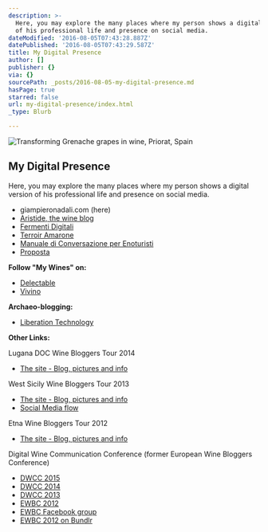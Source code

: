 ```yaml
---
description: >-
  Here, you may explore the many places where my person shows a digital version
  of his professional life and presence on social media.
dateModified: '2016-08-05T07:43:28.887Z'
datePublished: '2016-08-05T07:43:29.587Z'
title: My Digital Presence
author: []
publisher: {}
via: {}
sourcePath: _posts/2016-08-05-my-digital-presence.md
hasPage: true
starred: false
url: my-digital-presence/index.html
_type: Blurb

---
```

![Transforming Grenache grapes in wine, Priorat, Spain](https://the-grid-user-content.s3-us-west-2.amazonaws.com/2a1e9f5a-99b1-4738-9cd4-41f55b364137.jpg)

## My Digital Presence

Here, you may explore the many places where my person shows a digital version of his professional life and presence on social media.

* giampieronadali.com (here)
* [Aristide, the wine blog][0]
* [Fermenti Digitali][1]
* [Terroir Amarone][2]
* [Manuale di Conversazione per Enoturisti][3]
* [Proposta][4]

**Follow "My Wines" on:**

* [Delectable][5]
* [Vivino][6]

**Archaeo-blogging:**

* [Liberation Technology][7]

**Other Links:**

Lugana DOC Wine Bloggers Tour 2014

* [The site - Blog, pictures and info][8]

West Sicily Wine Bloggers Tour 2013

* [The site - Blog, pictures and info][9]
* [Social Media flow][10]

Etna Wine Bloggers Tour 2012

* [The site - Blog, pictures and info][11]

Digital Wine Communication Conference (former European Wine Bloggers Conference)

* [DWCC 2015][12]
* [DWCC 2014][13]
* [DWCC 2013][14]
* [EWBC 2012][15]
* [EWBC Facebook group][16]
* [EWBC 2012 on Bundlr][17]

[0]: http://www.aristide.biz/
[1]: http://www.fermentidigitali.com/
[2]: http://www.terroiramarone.net/
[3]: http://www.fermentidigitali.com/eno-turisti
[4]: http://www.propostanet.com/
[5]: https://delectable.com/@giampieronadali
[6]: http://www.vivino.com/users/giampieronadali
[7]: http://nadali.blogs.com/
[8]: http://www.luganawinetour.com/
[9]: http://westsicilywinetour.com/
[10]: http://tagboard.com/WestSicilyWine
[11]: http://etnawinetour.com/
[12]: http://2015.dwcc.co/
[13]: http://2014.dwcc.co/
[14]: http://dwcc.co/
[15]: http://ewbc12.vrazon.com/
[16]: http://www.facebook.com/groups/118872121585073/
[17]: http://bundlr.com/b/ewbc-2012-izmir-turkey